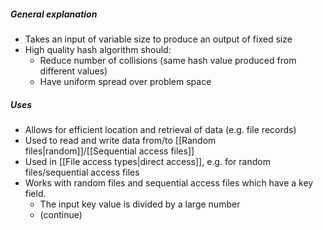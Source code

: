 ##### General explanation
- Takes an input of variable size to produce an output of fixed size
- High quality hash algorithm should:
	- Reduce number of collisions (same hash value produced from different values)
	- Have uniform spread over problem space

##### Uses
- Allows for efficient location and retrieval of data (e.g. file records)
- Used to read and write data from/to [[Random files|random]]/[[Sequential access files]]
- Used in [[File access types|direct access]], e.g. for random files/sequential access files
- Works with random files and sequential access files which have a key field. 
	- The input key value is divided by a large number
	- (continue)